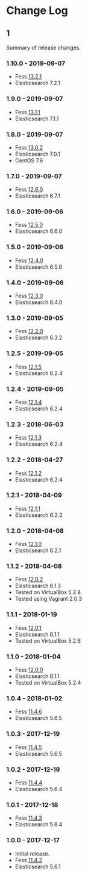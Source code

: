# Change Log

## 1

Summary of release changes.

### 1.10.0 - 2019-09-07

- Fess [13.2.1](https://github.com/codelibs/fess/releases/tag/fess-13.2.1)
- Elasticsearch 7.2.1

### 1.9.0 - 2019-09-07

- Fess [13.1.1](https://github.com/codelibs/fess/releases/tag/fess-13.1.1)
- Elasticsearch 7.1.1

### 1.8.0 - 2019-09-07

- Fess [13.0.2](https://github.com/codelibs/fess/releases/tag/fess-13.0.2)
- Elasticsearch 7.0.1
- CentOS 7.6

### 1.7.0 - 2019-09-07

- Fess [12.6.0](https://github.com/codelibs/fess/releases/tag/fess-12.6.0)
- Elasticsearch 6.7.1

### 1.6.0 - 2019-09-06

- Fess [12.5.0](https://github.com/codelibs/fess/releases/tag/fess-12.5.0)
- Elasticsearch 6.6.0

### 1.5.0 - 2019-09-06

- Fess [12.4.0](https://github.com/codelibs/fess/releases/tag/fess-12.4.0)
- Elasticsearch 6.5.0

### 1.4.0 - 2019-09-06

- Fess [12.3.0](https://github.com/codelibs/fess/releases/tag/fess-12.3.0)
- Elasticsearch 6.4.0

### 1.3.0 - 2019-09-05

- Fess [12.2.0](https://github.com/codelibs/fess/releases/tag/fess-12.2.0)
- Elasticsearch 6.3.2

### 1.2.5 - 2019-09-05

- Fess [12.1.5](https://github.com/codelibs/fess/releases/tag/fess-12.1.5)
- Elasticsearch 6.2.4

### 1.2.4 - 2019-09-05

- Fess [12.1.4](https://github.com/codelibs/fess/releases/tag/fess-12.1.4)
- Elasticsearch 6.2.4

### 1.2.3 - 2018-06-03

- Fess [12.1.3](https://github.com/codelibs/fess/releases/tag/fess-12.1.3)
- Elasticsearch 6.2.4

### 1.2.2 - 2018-04-27

- Fess [12.1.2](https://github.com/codelibs/fess/releases/tag/fess-12.1.2)
- Elasticsearch 6.2.4

### 1.2.1 - 2018-04-09

- Fess [12.1.1](https://github.com/codelibs/fess/releases/tag/fess-12.1.1)
- Elasticsearch 6.2.2

### 1.2.0 - 2018-04-08

- Fess [12.1.0](https://github.com/codelibs/fess/releases/tag/fess-12.1.0)
- Elasticsearch 6.2.1

### 1.1.2 - 2018-04-08

- Fess [12.0.2](https://github.com/codelibs/fess/releases/tag/fess-12.0.2)
- Elasticsearch 6.1.3
- Tested on VirtualBox 5.2.8
- Tested using Vagrant 2.0.3

### 1.1.1 - 2018-01-19

- Fess [12.0.1](https://github.com/codelibs/fess/releases/tag/fess-12.0.1)
- Elasticsearch 6.1.1
- Tested on VirtualBox 5.2.6

### 1.1.0 - 2018-01-04

- Fess [12.0.0](https://github.com/codelibs/fess/releases/tag/fess-12.0.0)
- Elasticsearch 6.1.1
- Tested on VirtualBox 5.2.4

### 1.0.4 - 2018-01-02

- Fess [11.4.6](https://github.com/codelibs/fess/releases/tag/fess-11.4.6)
- Elasticsearch 5.6.5

### 1.0.3 - 2017-12-19

- Fess [11.4.5](https://github.com/codelibs/fess/releases/tag/fess-11.4.5)
- Elasticsearch 5.6.5

### 1.0.2 - 2017-12-19

- Fess [11.4.4](https://github.com/codelibs/fess/releases/tag/fess-11.4.4)
- Elasticsearch 5.6.4

### 1.0.1 - 2017-12-18

- Fess [11.4.3](https://github.com/codelibs/fess/releases/tag/fess-11.4.3)
- Elasticsearch 5.6.4

### 1.0.0 - 2017-12-17

- Initial release.
- Fess [11.4.2](https://github.com/codelibs/fess/releases/tag/fess-11.4.2)
- Elasticsearch 5.6.1
